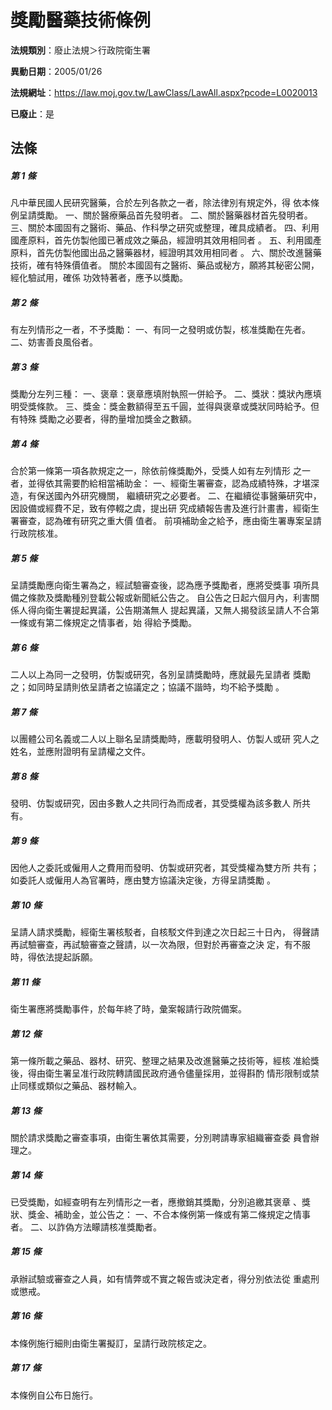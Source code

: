 # 獎勵醫藥技術條例

**法規類別**：廢止法規＞行政院衛生署

**異動日期**：2005/01/26  

**法規網址**：https://law.moj.gov.tw/LawClass/LawAll.aspx?pcode=L0020013

**已廢止**：是



## 法條
##### 第 1 條
凡中華民國人民研究醫藥，合於左列各款之一者，除法律別有規定外，得
依本條例呈請獎勵。
一、關於醫療藥品首先發明者。
二、關於醫藥器材首先發明者。
三、關於本國固有之醫術、藥品、作科學之研究或整理，確具成績者。
四、利用國產原料，首先仿製他國已著成效之藥品，經證明其效用相同者
    。
五、利用國產原料，首先仿製他國出品之醫藥器材，經證明其效用相同者
    。
六、關於改進醫藥技術，確有特殊價值者。
關於本國固有之醫術、藥品或秘方，願將其秘密公開，經化驗試用，確係
功效特著者，應予以獎勵。


##### 第 2 條
有左列情形之一者，不予獎勵：
一、有同一之發明或仿製，核准獎勵在先者。
二、妨害善良風俗者。


##### 第 3 條
獎勵分左列三種：
一、褒章：褒章應填附執照一併給予。
二、獎狀：獎狀內應填明受獎條款。
三、獎金：獎金數額得至五千圓，並得與褒章或獎狀同時給予。但有特殊
    獎勵之必要者，得酌量增加獎金之數額。


##### 第 4 條
合於第一條第一項各款規定之一，除依前條獎勵外，受獎人如有左列情形
之一者，並得依其需要酌給相當補助金：
一、經衛生署審查，認為成績特殊，才堪深造，有保送國內外研究機關，
    繼續研究之必要者。
二、在繼續從事醫藥研究中，因設備或經費不足，致有停輟之虞，提出研
    究成績報告書及進行計畫書，經衛生署審查，認為確有研究之重大價
    值者。
前項補助金之給予，應由衛生署專案呈請行政院核准。


##### 第 5 條
呈請獎勵應向衛生署為之，經試驗審查後，認為應予獎勵者，應將受獎事
項所具備之條款及獎勵種別登載公報或新聞紙公告之。
自公告之日起六個月內，利害關係人得向衛生署提起異議，公告期滿無人
提起異議，又無人揭發該呈請人不合第一條或有第二條規定之情事者，始
得給予獎勵。

##### 第 6 條
二人以上為同一之發明，仿製或研究，各別呈請獎勵時，應就最先呈請者
獎勵之；如同時呈請則依呈請者之協議定之；協議不諧時，均不給予獎勵
。

##### 第 7 條
以團體公司名義或二人以上聯名呈請獎勵時，應載明發明人、仿製人或研
究人之姓名，並應附證明有呈請權之文件。

##### 第 8 條
發明、仿製或研究，因由多數人之共同行為而成者，其受獎權為該多數人
所共有。

##### 第 9 條
因他人之委託或僱用人之費用而發明、仿製或研究者，其受獎權為雙方所
共有；如委託人或僱用人為官署時，應由雙方協議決定後，方得呈請獎勵
。

##### 第 10 條
呈請人請求獎勵，經衛生署核駁者，自核駁文件到達之次日起三十日內，
得聲請再試驗審查，再試驗審查之聲請，以一次為限，但對於再審查之決
定，有不服時，得依法提起訴願。

##### 第 11 條
衛生署應將獎勵事件，於每年終了時，彙案報請行政院備案。

##### 第 12 條
第一條所載之藥品、器材、研究、整理之結果及改進醫藥之技術等，經核
准給獎後，得由衛生署呈准行政院轉請國民政府通令儘量採用，並得斟酌
情形限制或禁止同樣或類似之藥品、器材輸入。

##### 第 13 條
關於請求獎勵之審查事項，由衛生署依其需要，分別聘請專家組織審查委
員會辦理之。

##### 第 14 條
已受獎勵，如經查明有左列情形之一者，應撤銷其獎勵，分別追繳其褒章
、獎狀、獎金、補助金，並公告之：
一、不合本條例第一條或有第二條規定之情事者。
二、以詐偽方法矇請核准獎勵者。


##### 第 15 條
承辦試驗或審查之人員，如有情弊或不實之報告或決定者，得分別依法從
重處刑或懲戒。

##### 第 16 條
本條例施行細則由衛生署擬訂，呈請行政院核定之。

##### 第 17 條
本條例自公布日施行。


